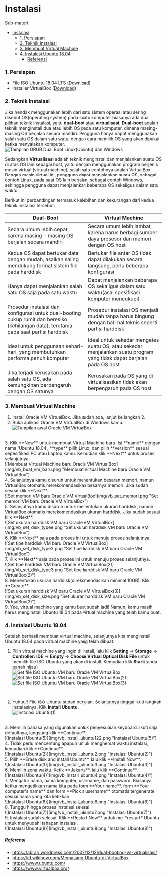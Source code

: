 # Instalasi
Sub-materi
- [Instalasi](#instalasi)
    - [1. Persiapan](#1-persiapan)
    - [2. Teknik Instalasi](#2-teknik-instalasi)
    - [3. Membuat Virtual Machine](#3-membuat-virtual-machine)
    - [4. Instalasi Ubuntu 18.04](#4-instalasi-ubuntu-1804)
        - [Referensi](#referensi)

### 1. Persiapan
- File ISO Ubuntu 18.04 LTS ([Download](http://releases.ubuntu.com/18.04.3/ubuntu-18.04.3-desktop-amd64.iso))
- Installer VirtualBox ([Download](https://download.virtualbox.org/virtualbox/6.0.16/VirtualBox-6.0.16-135674-Win.exe))

### 2. Teknik Instalasi
Jika hendak menggunakan lebih dari satu sistem operasi atau sering disebut OS(operating system) pada suatu komputer biasanya ada dua pilihan teknik instalasi, yaitu **dual-boot** atau **virtualisasi**.
**Dual-boot** adalah teknik menginstall dua atau lebih OS pada satu komputer, dimana masing-masing OS berjalan secara mandiri. Pengguna hanya dapat menggunakan salah satu OS dalam satu watu, dengan cara memilih OS yang akan dipakai ketika menyalakan komputer.<br/>
![Tampilan GRUB Dual Boot Linux(Ubuntu) dan Windows](img/tampilan_grub_dual_boot.png "Tampilan GRUB Dual Boot Linux(Ubuntu) dan Windows")

Sedangkan **Virtualisasi** adalah teknik menginstal dan menjalankan suatu OS di atas OS lain sebagai host, yaitu dengan menggunakan program berjenis mesin virtual (virtual machine), salah satu contohnya adalah VirtualBox. Dengan mesin virtual ini, pengguna dapat menjalankan suatu OS, sebagai contoh Linux, pada saat OS lain berjalan, sebagai contoh Windows, sehingga pengguna dapat menjalankan beberapa OS sekaligus dalam satu waktu.

Berikut ini perbandingan termasuk kelebihan dan kekurangan dari kedua teknik instalasi tersebut:

|Dual-Boot|Virtual Machine|
|---|---|
|Secara umum lebih cepat, karena masing - masing OS berjalan secara mandiri|Secara umum lebih lambat, karena harus berbagi sumber daya prosesor dan memori dengan OS host|
|Kedua OS dapat bertukar data dengan mudah, asalkan saling mendukung format sistem file pada harddisk|Bertukar file antar OS tidak dapat dilakukan secara langsung, perlu beberapa konfigurasi|
|Hanya dapat menjalankan salah satu OS saja pada satu waktu|Dapat menjalankan beberapa OS sekaligus dalam satu waktu(asal spesifikasi komputer mencukupi)|
|Prosedur instalasi dan konfigurasi untuk dual-booting cukup rumit dan beresiko (kehilangan data), terutama pada saat partisi harddisk|Prosedur instalasi OS menjadi mudah tanpa harus bingung dengan hal-hal teknis seperti partisi harddisk|
|Ideal untuk penggunaan sehari-hari, yang membutuhkan performa penuh komputer|Ideal untuk sekedar mengetes suatu OS, atau sekedar menjalankan suatu program yang tidak dapat berjalan pada OS host|
|Jika terjadi kerusakan pada salah satu OS, ada kemungkinan berpengaruh dengan OS satunya|Kerusakan pada OS yang di virtualisasikan tidak akan berpengaruh pada OS host|

### 3. Membuat Virtual Machine

1. Install Oracle VM VirtualBox. Jika sudah ada, lanjut ke langkah 2. <br/>
2. Buka aplikasi Oracle VM VirtualBox di Windows kamu.<br/>
![Tampilan awal Oracle VM VirtualBox](img/vb_home.png "Tampilan awal Oracle VM VirtualBox")
<br/>
3. Klik **New** untuk membuat Virtual Machine baru. Isi **name** dengan nama 'Ubuntu 18.04', **type** pilih Linux, dan pilih **version** sesuai sepesifikasi PC atau Laptop kamu. Kemudian klik **Next** untuk proses selanjutnya.<br/>
![Membuat Virtual Machine baru Oracle VM VirtualBox](img/vb_buat_vm_baru.png "Membuat Virtual Machine baru Oracle VM VirtualBox")
<br/>
4. Selanjutnya kamu disuruh untuk menentukan besaran memori, namun VirtualBox otomatis merekomendasikan besarnya memori. Jika sudah sesuai klik **Next**.<br/>
![Set memori VM baru Oracle VM VirtualBox](img/vb_set_memori.png "Set memori VM baru Oracle VM VirtualBox")
<br/>
5. Selanjutnya kamu disuruh untuk menentukan ukuran harddisk, namun VirtualBox otomatis merekomendasikan ukuran harddisk. Jika sudah sesuai klik **Next**.<br/>
![Set ukuran harddisk VM baru Oracle VM VirtualBox](img/vb_set_disk_typee.png "Set ukuran harddisk VM baru Oracle VM VirtualBox")
<br/>
6. Klik **Next** saja pada proses ini untuk menuju proses selanjutnya.<br/>
![Set tipe harddisk VM baru Oracle VM VirtualBox](img/vb_set_disk_type2.png "Set tipe harddisk VM baru Oracle VM VirtualBox")
<br/>
7. Klik **Next** saja pada proses ini untuk menuju proses selanjutnya.<br/>
![Set tipe harddisk VM baru Oracle VM VirtualBox(2)](img/vb_set_disk_type3.png "Set tipe harddisk VM baru Oracle VM VirtualBox(2)")
<br/>
8. Menentukan ukuran harddisk(direkomendasikan minimal 10GB). Klik **Create**.<br/>
![Set ukuran harddisk VM baru Oracle VM VirtualBox(3)](img/vb_set_disk_size.png "Set ukuran harddisk VM baru Oracle VM VirtualBox(3)")
<br/>
9. Yee, virtual machine yang kamu buat sudah jadi! Namun, kamu masih harus menginstall Ubuntu 18.04 pada virtual machine yang telah kamu buat.

### 4. Instalasi Ubuntu 18.04
Setelah berhasil membuat virtual machine, selanjutnya kita menginstall Ubuntu 18.04 pada virtual machine yang telah dibuat.

1. Pilih virtual machine yang ingin di install, lalu klik **Setting** -> **Storage** -> **Controller: IDE** -> **Empty** -> **Choose Virtual Optical Disk File** untuk memilih file ISO Ubuntu yang akan di install. Kemudian klik **Start**(tanda panah hijau)  <br/>
![Set file ISO Ubuntu VM baru Oracle VM VirtualBox](img/vb_set_iso.png "Set file ISO Ubuntu VM baru Oracle VM VirtualBox")<br/>
![Set file ISO Ubuntu VM baru Oracle VM VirtualBox(2)](img/vb_get_iso_file.png "Set file ISO Ubuntu VM baru Oracle VM VirtualBox(2)")<br/>
![Set file ISO Ubuntu VM baru Oracle VM VirtualBox(3)](img/vb_vm_jadi.png "Set file ISO Ubuntu VM baru Oracle VM VirtualBox(3)")
<br/>

2. Yuhuu!! File ISO Ubuntu sudah berjalan. Selanjutnya tinggal ikuti langkah instalasinya. Klik **Install Ubuntu**.<br/>
![Instalasi Ubuntu(1)](img/vb_install_ubuntu1.png "Instalasi Ubuntu(1)")
<br/>
3. Memilih bahasa yang digunakan untuk penyesuaian keyboard. Ikuti saja defaultnya, langsung klik **Continue**.<br/>  
![Instalasi Ubuntu(5)](img/vb_install_ubuntu122.png "Instalasi Ubuntu(5)")
<br/>
4. Tidak perlu mencentang apapun untuk menghemat waktu instalasi, kemudian klik **Continue**.<br/>
![Instalasi Ubuntu(2)](img/vb_install_ubuntu2.png "Instalasi Ubuntu(2)")
<br/>
5. Pilih **Erase disk and install Ubuntu**, lalu klik **Install Now**.<br/>  
![Instalasi Ubuntu(3)](img/vb_install_ubuntu3.png "Instalasi Ubuntu(3)")
<br/>
6. Memilih zona waktu. Ketik **Jakarta**, lalu klik **Continue**.<br/>  
![Instalasi Ubuntu(4)](img/vb_install_ubuntu4.png "Instalasi Ubuntu(4)")
<br/>
7. Mengatur nama, nama komputer, username, dan password. Biasanya ketika mengetikkan nama kita pada form **Your name**, form **Your computer's name** dan form **Pick a username** otomatis tergenerate sesuai nama yang kita ketikkan.<br/>  
![Instalasi Ubuntu(6)](img/vb_install_ubuntu6.png "Instalasi Ubuntu(6)")
<br/>
8. Tunggu hingga proses instalasi selesai.<br/>  
![Instalasi Ubuntu(7)](img/vb_install_ubuntu7.png "Instalasi Ubuntu(7)")
<br/>
9. Instalasi sudah selesai! Klik **Restart Now** untuk me-*restart* Ubuntu untuk menyudahi tahapan instalasi.<br/>  
![Instalasi Ubuntu(8)](img/vb_install_ubuntu8.png "Instalasi Ubuntu(8)")
<br/>

##### Referensi
- https://abrari.wordpress.com/2009/12/12/dual-booting-vs-virtualisasi/
- https://id.wikihow.com/Memasang-Ubuntu-di-VirtualBox
- https://www.ubuntu.com/
- https://www.virtualbox.org/
